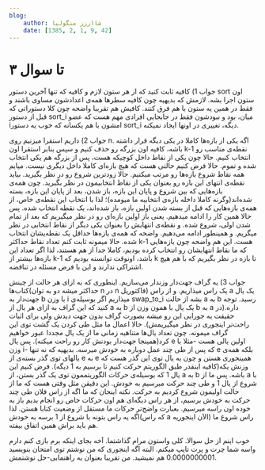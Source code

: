 ```yaml
---
blog:
    author: شااززز منگولیا
    date: [1385, 2, 1, 9, 42]
---
```

# ۳ تا سوال

<div class="cnt">
جواب 1) کافیه ثابت کنید که از هر ستون لازم و کافیه که تنها آخرین دستور sort اون ستون اجرا بشه. لازمش که بدیهیه چون کافیه سطرها همه‌ی اعدادشون مساوی باشند و فقط در همین یه ستون با هم فرق کنند. کافیش هم تقریبا واضحه چون کلا دستوراتی که قبل از دستور sort_i میان، بود و نبودشون فقط در جابجایی افرادی مهم هست که عضو iامشون با هم یکسانه که خوب یه دستور sort_i دیگه، تغییری در اونها ایجاد نمیکنه.<p></p>
<p>جواب 2) داریم استقرا میزنیم روی n. اگه یکی از بازه‌ها کاملا در یکی دیگه قرار داشته باشه، کافیه اون بزرگه رو حذف کنیم و سپس بنابر استقرا اون k-1 نقطه‌ی مناسب رو انتخاب کنیم. حالا چون یکی از نقاط داخل کوچیکه هست، پس از بزرگه هم یکی انتخاب شده و تموم. حالا فرض کنیم حالتی هست که هیچ بازه‌ای کاملا داخل دیگری نیست. میایم همه نقاط شروع بازه‌ها رو مرتب میکنیم. حالا زودترین شروع رو در نظر بگیرید. بیاید نقطه‌ی انتهای این بازه رو بعنوان یکی از نقاط انتخابیمون در نظر بگیرید. چون همه‌ی بازه‌هایی که بین شروع و پایان این بازه، باز شدن، بعد از پایان این بازه، بسته شده‌اند(وگرنه کاملا داخله بازه‌ی انتخابیه ما میومده)؛ لذا با انتخاب این نقطه‌ی خاص، از همه‌ی بازه‌هایی که قبل از بسته شدن اولین بازه، باز شده‌اند، یک نقطه انتخاب شده. پس حالا همین کار را ادامه میدهیم. یعنی باز اولین بازه‌ای رو در نظر میگیریم که بعد از تمام شدن اولی، شروع شده. و نقطه‌ی انتهایش را بعنوان یکی دیگر از نقاط انتخابی در نظر میگریم. و همینطور ادامه می‌دهیم. واضحه که همه‌ی بازه‌ها حداقل یک نقطه‌یشان انتخاب شده. حالا میمونه ثابت کنم تعداد نقاط حداکثر k-1 هست. این هم واضحه‌ چون بازه‌هایی که ما نقاط انتهایشان رو انتخاب کرده بودیم، کاملا جدا از هم هستند، لذا اگر تعداد این بازه‌ها بیشتر از k-1 باشد، اونوقت توانسته بودیم که k تا بازه در نظر بگیریم که با هم هیچ اشتراکی ندارند و این با فرض مسئله در تناقضه.</p>
<p>جواب 3) یه گراف جهت‌دار وزندار می‌سازیم. اینطوری که به ازای هر حالت از چینش کتاب‌ها(حداکثر میشه دو به توان n در n فاکتوریل) یک راس میذاریم. و از راس a یک یال جهت‌دار به b با وزن i میذاریم اگر بوسیله‌ی swap_to_i بشه از حالت a به b رسید. توجه کنید که این گراف به ازای هر یال از a به b یک یال با همون وزن از b به a داره.(در حقیقت یه جورایی این رو میشه بصورت گراف بدون جهت دیدش ولی برای اثبات راحت‌تر اینجوری در نظر میگیریمش). حالا اعمال ما مثل طی کردن یک گشت توی این گراف میمونه. چون تعداد یال‌ها متناهیه زمانی ما از یک یال مجددا عبور خواهیم کرد(همینجا جهت‌دار بودنش کار رو راحت میکنه). پس یال e اولین یالی هست -مثلا با وزن i- که پس از طی چند عمل دوباره به خودش میرسه. بدیهیه که نه تنها e بلکه همه‌ی یالهای توی گذر بسته‌ی از e به e همینجوری هستن و چون یه یال توی این گذر هست که وزنش یکه(کافیه اینقدر طبق الگوریتم حرکت کنیم تا برسیم به 1 دیگه). فرض کنیم این یال 1 که بوسیله‌ی حرکات الگوریتممون توی یک گذر بستن، از a به b باشه. پس ما از a با شروع از یال 1 و طی چند حرکت میرسیم به خودش. این دقیقن مثل وقتی هست که ما از حالت اولیمون شروع کردیم به حرکت. نکته اینجان که ما اگه از راس فلان طی چند حرکت به خودش برسیم، از هر راس دیگه‌ای هم اون حرکات خاص رو انجام بدیم باز به خوده اون راسه میرسیم. بعبارت واضح‌تر حرکات ما مستقل از وضعیت کتابا هستن. لذا اگه یه راس بتونه با شروع از 1 برسه به خودش(که راس a الآن اینجوریه) راس شروع ما هم باید براش همین اتفاق بیفته.</p>
<p>خوب اینم از حل سوالا. کلی واستون مرام گذاشتما. آخه بجای اینکه برم بازی کنم دارم واسه شما چرت و پرت تایپ میکنم. البته اگه اینجوری که من نوشتم توی امتحان بنویسید 0.0000000001 هم نمیشید. من تقریبا بعنوان یه راهنمایی-حل نوشتمش.</p>
</div>
